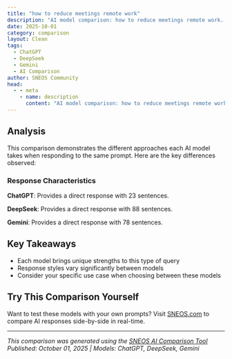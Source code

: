 ```yaml
---
title: "how to reduce meetings remote work"
description: "AI model comparison: how to reduce meetings remote work..."
date: 2025-10-01
category: comparison
layout: Clean
tags:
  - ChatGPT
  - DeepSeek
  - Gemini
  - AI Comparison
author: SNEOS Community
head:
  - - meta
    - name: description
      content: "AI model comparison: how to reduce meetings remote work..."
---
```


<ChatComparison
  title="how to reduce meetings remote work"
  prompt="how to reduce meetings remote work"
  :responses='{"ChatGPT": "Reducing meetings in a remote work environment can help improve productivity and minimize unnecessary interruptions. Here are some strategies to achieve this:\n\n1. **Assess Meeting Necessity**\n - Before scheduling, ask if a meeting is truly needed or if the issue can be resolved via email, chat, or collaborative documents.\n\n2. **Set Clear Agendas**\n - Have a clear agenda shared in advance. This keeps meetings focused and reduces time spent on off-topic discussions.\n\n3. **Use Asynchronous Communication**\n - Encourage using tools like Slack, Microsoft Teams, or project management platforms for updates and quick questions instead of meetings.\n\n4. **Limit Meeting Duration and Frequency**\n - Keep meetings short (e.g., 15-30 minutes) and schedule them only as often as necessary.\n\n5. **Consolidate Meetings**\n - Combine related topics into a single meeting rather than holding multiple separate ones.\n\n6. **Establish \u0022No Meeting\u0022 Times or Days**\n - Set blocks of time or entire days where no meetings are scheduled to allow for focused work.\n\n7. **Empower Decision-Making Without Meetings**\n - Encourage team members to make decisions independently when possible, reducing the need for group discussions.\n\n8. **Use Collaborative Tools**\n - Tools like Google Docs, Notion, or Miro can help teams work together without requiring synchronous meetings.\n\n9. **Regularly Review Meeting Effectiveness**\n - Periodically assess if recurring meetings are still necessary and adjust accordingly.\n\nImplementing these steps can help streamline communication and reduce the number of unnecessary meetings while maintaining effective collaboration in remote teams.", "DeepSeek": "Of course. Reducing meetings in a remote work environment is a common and critical challenge. Excessive meetings are a major drain on productivity, focus, and morale.\n\nThe goal isn\u0027t to eliminate collaboration, but to make it more intentional, effective, and respectful of \u0022deep work\u0022 time.\n\nHere is a comprehensive guide on how to reduce meetings in a remote setting, broken down into strategies for leaders, teams, and individuals.\n\n---\n\n### Part 1: Cultural \u0026 Process Shifts (For Leaders \u0026 Teams)\n\nThese are foundational changes that require buy-in from the top but benefit everyone.\n\n#### 1. Establish a \u0022No-Meeting\u0022 Block\n* **What it is:** Designate one or two blocks of time each week (e.g., \u0022No-Meeting Wednesdays\u0022 or \u0022Focus Mornings from 9-12\u0022) where no meetings can be scheduled.\n* **Why it works:** It guarantees uninterrupted time for deep, focused work. This single change can dramatically boost productivity and reduce the need to \u0022catch up\u0022 after a fragmented day.\n\n#### 2. Implement a \u0022Meeting Budget\u0022\n* **What it is:** Set a cap on the total number of hours per week a team or individual can spend in meetings. For example, a team might have a 10-hour meeting budget per person per week.\n* **Why it works:** It forces prioritization. When you have a budget, you\u0027re forced to ask, \u0022Is this meeting the best use of our limited \u0027meeting time\u0027?\u0022\n\n#### 3. Default to Asynchronous Communication (Async First)\n* **What it is:** Make written communication (in tools like Slack, Microsoft Teams, or Loom) the default. Assume a meeting is the *last* resort, not the first.\n* **How to do it:**\n * **Document First:** Before scheduling a meeting, write a brief document outlining the problem, context, and proposed solutions.\n * **Use Loom/Vidyard:** For complex explanations, send a short video screen share. It\u2019s faster than typing and more personal than text.\n * **Create Clear Channels:** Use dedicated channels for projects so information is searchable and available to all, not locked in a meeting room.\n\n#### 4. Ruthlessly Re-evaluate Recurring Meetings\n* **What it is:** Don\u0027t let recurring meetings live on autopilot. Periodically (e.g., quarterly), ask for every recurring meeting:\n * Is this meeting still necessary?\n * Can we reduce the frequency (from weekly to bi-weekly)?\n * Can we shorten the duration (from 60 to 30 minutes)?\n * Can we reduce the attendee list?\n* **Why it works:** It kills \u0022zombie meetings\u0022 that continue out of habit rather than necessity.\n\n---\n\n### Part 2: Making the Meetings You *Do* Have More Effective\n\nWhen a meeting is truly necessary, make it count. This builds a culture of respect for time and reduces the desire to schedule unnecessary ones.\n\n#### 1. Enforce a Clear Purpose and Agenda\n* **Rule:** No agenda, no meeting. The meeting invite must state:\n * **The Single Goal:** What is the one decision or outcome we need by the end of this meeting? (e.g., \u0022Decide on Q3 marketing slogan.\u0022)\n * **The Agenda:** A clear list of topics with time allocations.\n * **Pre-Work:** Any documents, data, or thoughts attendees must review *before* the meeting.\n\n#### 2. Shorten Default Meeting Length\n* **What it is:** Change your calendar settings. Instead of default 30- or 60-minute meetings, try **25 or 50 minutes**. This creates a natural buffer between calls and prevents back-to-back burnout.\n* **The \u0022Power\u0022 Version:** Try a **15-minute \u0022stand-up\u0022** for daily syncs. The time constraint forces focus.\n\n#### 3. Sharply Define Roles\n* **Facilitator:** Runs the meeting, keeps it on agenda and on time.\n* **Note-Taker:** Documents decisions, action items, and owners.\n* **Timekeeper:** Helps the facilitator keep to the timeboxes.\n\n#### 4. End with Action Items \u0026 Owners\n* The last 5 minutes of every meeting should be dedicated to answering: \u0022Who is doing what, and by when?\u0022\n* The note-taker sends this out immediately after the meeting. This ensures the meeting resulted in tangible outcomes.\n\n---\n\n### Part 3: Practical Tactics for Individuals\n\nEven if your company culture is meeting-heavy, you can take control of your own calendar.\n\n#### 1. Master the Art of Declining\nPolitely declining is a superpower. You don\u0027t have to say \u0022no,\u0022 you can say:\n* **\u0022I don\u0027t think I\u0027m the right person for this. Perhaps [Colleague\u0027s Name] would be a better fit?\u0022**\n* **\u0022To respect the time of others, could you share the agenda and goal? I want to make sure my presence is necessary.\u0022**\n* **\u0022I\u0027m in a deep work block during that time. Could you send me the recording/notes, or I can review the doc asynchronously?\u0022**\n\n#### 2. Block \u0022Focus Time\u0022 on Your Calendar\n* Proactively block out chunks of your own calendar for \u0022Heads-Down Work,\u0022 \u0022Project X,\u0022 or \u0022Deep Focus.\u0022 Treat these blocks as unbreakable appointments with your most important work.\n\n#### 3. Propose an Alternative\nWhen you get a meeting invite, suggest a more efficient path:\n* **\u0022Thanks for setting this up. To save everyone\u0027s time, I\u0027ve jotted down my thoughts in this doc. Can you and the team review and add comments? We can always sync live if there are unresolved questions.\u0022**\n* **\u0022Would a 5-minute DM/Slack call solve this instead of a formal meeting?\u0022**\n\n#### 4. Ask to be an Optional Attendee\n* If you only need to be present for one part of a meeting, ask the organizer if you can be marked as \u0022Optional\u0022 and dial in for just your specific segment.\n\n---\n\n### Quick Checklist: The \u0022Meeting Justification\u0022 Test\n\nBefore you schedule *any* meeting, ask these questions:\n\n* \u2705 **Is this interactive?** (If it\u0027s a one-way broadcast, send a memo or recording instead.)\n* \u2705 **Is now the right time?** (Do we have the necessary information to make a decision?)\n* \u2705 **What\u0027s the specific goal?** (Can I state the desired outcome in one sentence?)\n* \u2705 **Who *really* needs to be there?** (More than 7 people often reduces effectiveness.)\n* \u2705 **Can this be solved asynchronously?** (Slack, Loom, Document with comments?)\n\nBy implementing these strategies, you can shift your remote work culture from one of constant interruption to one of empowered, focused, and intentional collaboration.", "Gemini": "Remote work can be plagued by excessive meetings, but with a deliberate approach, you can significantly reduce their frequency and improve their effectiveness. Here\u0027s how:\n\n**1. Audit Existing Meetings:**\n\n* **Track Meeting Time:** Monitor how much time is spent in meetings across the team and individual levels. This reveals the scope of the problem and where to focus your efforts.\n* **Assess Meeting Purpose \u0026 Value:** For each recurring meeting, ask:\n * What is the *precise* goal of this meeting?\n * What decisions are made or actions result from this meeting?\n * Who *absolutely needs* to be there for the meeting to be successful?\n * What would happen if this meeting didn\u0027t exist? (Be honest!)\n* **Collect Feedback:** Anonymously survey team members about their meeting experiences. Ask:\n * Are meetings productive?\n * Do meetings start and end on time?\n * Is there a clear agenda?\n * Do you feel you can contribute meaningfully?\n * Are there too many attendees?\n * Are some meetings unnecessary?\n\n**2. Promote Asynchronous Communication:**\n\n* **Embrace Documentation:** Document processes, decisions, and project updates in a central, searchable location (e.g., a wiki, shared document repository, project management tool). This reduces the need for meetings to provide basic information.\n* **Use Project Management Tools:** Tools like Asana, Trello, Jira, Monday.com help track tasks, assign responsibilities, and communicate progress without needing real-time meetings.\n* **Leverage Collaboration Platforms:** Use platforms like Slack, Microsoft Teams, or Google Workspace for quick questions, updates, and discussions. Establish clear channels for different topics to avoid overwhelming team members.\n* **Encourage Written Updates:** Implement daily or weekly written status updates that are shared across the team. This allows people to stay informed on their own time.\n* **Record Video Updates:** Instead of a live meeting to share information, record a short video update. People can watch it when convenient and rewatch if needed. Tools like Loom or Vidyard are excellent for this.\n\n**3. Optimize Meetings When They Are Necessary:**\n\n* **Clear Agenda and Objectives:** Every meeting should have a well-defined agenda circulated *well in advance* (at least 24 hours). State the specific objective(s) the meeting is intended to achieve. Include estimated time for each topic.\n* **Assign a Facilitator:** The facilitator is responsible for keeping the meeting on track, ensuring everyone has a chance to speak, and managing time effectively.\n* **Invite Only Essential Attendees:** Ruthlessly limit the number of attendees. Consider who *needs* to be part of the decision-making process or provide critical input. Others can receive a summary afterward.\n* **Set a Strict Time Limit:** Adhere to the scheduled end time, even if not all topics are covered. Defer remaining topics to a follow-up meeting or asynchronous communication. Shorter meetings force efficiency.\n* **Start and End on Time:** Respect everyone\u0027s time by starting and ending meetings punctually. Acknowledge and address latecomers quickly without derailing the meeting.\n* **Use Visual Aids:** Screenshares, presentations, and whiteboards can help clarify information and keep attendees engaged.\n* **Encourage Active Participation:** Actively solicit input from participants and create a safe space for dissenting opinions. Use polls, quizzes, or interactive elements to keep people engaged.\n* **Record Meetings (When Appropriate):** Recording meetings allows absentees to catch up and participants to review key points later. Be sure to inform everyone that the meeting is being recorded.\n* **Action Items and Follow-Up:** Clearly define action items with assigned owners and deadlines. Send out a summary of key decisions and action items after the meeting.\n\n**4. Establish Meeting Guidelines \u0026 Etiquette for Remote Work:**\n\n* **Communicate Expectations:** Clearly define expectations for meeting participation, preparation, and etiquette (e.g., muting when not speaking, using video if bandwidth allows, avoiding distractions).\n* **Designated Meeting-Free Time:** Consider designating specific blocks of time as \u0022meeting-free\u0022 to allow employees to focus on individual work.\n* **Encourage \u0022Walking Meetings\u0022:** If appropriate, encourage team members to participate in meetings while taking a walk outside (using headphones). This can improve focus and well-being.\n* **Video On/Off Policy:** Decide as a team whether video is required for all meetings, some meetings, or none. Consider individual preferences and bandwidth limitations.\n* **Breaks During Long Meetings:** For meetings longer than 60 minutes, schedule short breaks to allow people to stretch, grab a drink, or clear their heads.\n* **Training on Effective Remote Communication:** Provide training to team members on best practices for asynchronous communication, meeting facilitation, and remote collaboration.\n\n**5. Foster a Culture of Transparency and Open Communication:**\n\n* **Encourage Proactive Communication:** Promote a culture where team members feel comfortable sharing information, asking questions, and raising concerns openly, even outside of meetings.\n* **Lead by Example:** Managers and leaders should demonstrate effective asynchronous communication, prioritize focused work time, and adhere to meeting guidelines.\n* **Trust Your Team:** Trust team members to manage their time effectively and communicate proactively about their progress and challenges.\n* **Regular Retrospectives:** Hold regular retrospectives to discuss what\u0027s working well with communication and meetings and what can be improved.\n\n**Key Considerations:**\n\n* **Company Culture:** The most effective approach will depend on your company culture. Some organizations are highly meeting-centric, while others are more asynchronous by default.\n* **Team Dynamics:** Consider the specific needs and preferences of your team. Some teams may thrive on frequent, informal check-ins, while others prefer more independent work.\n* **Individual Preferences:** Be mindful of individual preferences for communication and collaboration. Some people may prefer real-time interaction, while others prefer asynchronous methods.\n* **Tool Selection:** Choose the right tools for your team\u0027s needs. Ensure everyone has access to the necessary technology and is trained on how to use it effectively.\n* **Experiment and Iterate:** Don\u0027t be afraid to experiment with different approaches and iterate based on feedback and results. The key is to find what works best for your team and your organization.\n\nBy implementing these strategies, you can significantly reduce unnecessary meetings, improve the effectiveness of necessary ones, and create a more productive and fulfilling remote work environment. Remember to continuously evaluate and adjust your approach as needed.\n"}' 
  published-date="16:17"
/>

## Analysis

This comparison demonstrates the different approaches each AI model takes when responding to the same prompt. Here are the key differences observed:

### Response Characteristics

**ChatGPT**: Provides a direct response with 23 sentences. 

**DeepSeek**: Provides a direct response with 88 sentences. 

**Gemini**: Provides a direct response with 78 sentences. 

## Key Takeaways

- Each model brings unique strengths to this type of query
- Response styles vary significantly between models
- Consider your specific use case when choosing between these models

## Try This Comparison Yourself

Want to test these models with your own prompts? Visit [SNEOS.com](https://sneos.com) to compare AI responses side-by-side in real-time.

---

*This comparison was generated using the [SNEOS AI Comparison Tool](https://sneos.com)*
*Published: October 01, 2025 | Models: ChatGPT, DeepSeek, Gemini*
